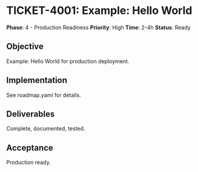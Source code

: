 # TICKET-4001: Example: Hello World

**Phase**: 4 - Production Readiness
**Priority**: High
**Time**: 2-4h
**Status**: Ready

## Objective
Example: Hello World for production deployment.

## Implementation
See roadmap.yaml for details.

## Deliverables
Complete, documented, tested.

## Acceptance
Production ready.
